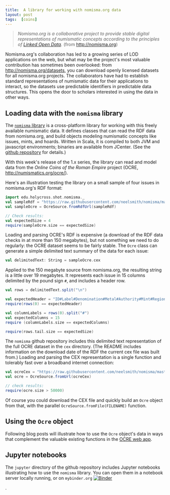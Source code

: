 ```yaml
---
title:  A library for working with nomisma.org data
layout: post
tags:  [coins]
---
```


  > *Nomisma.org is a collaborative project to provide stable digital representations of numismatic concepts according to the principles of [Linked Open Data](https://www.w3.org/DesignIssues/LinkedData.html).* (from  <http://nomisma.org>)

Nomisma.org's collaboration has led to a growing series of LOD applications on the web, but what may be the project's most valuable contribution has sometimes been overlooked: from <http://nomisma.org/datasets>, you can download openly licensed datasets for all nomisma.org projects.  The collaborators have had to establish standard representations of numismatic data for their applications to interact, so the datasets use predictable identifiers in predictable data structures.  This opens the door to scholars interested in using the data in other ways.


## Loading data with the `nomisma` library


The [`nomisma` library](https://github.com/neelsmith/nomisma) is a cross-platform library for working with this freely available numismatic data.  It defines classes that can read the RDF data from nomisma.org, and build objects modeling numismatic concepts like issues, mints, and hoards.  Written in Scala, it is compiled to both JVM and javascript environments; binaries are available from JCenter.  (See the [github repository](https://github.com/neelsmith/nomisma) for details.)

With this week's release of the 1.x series, the library can read and model data from the *Online Coins of the Roman Empire* project (OCRE, <http://numismatics.org/ocre/>).

Here's an illustration testing the library on a small sample of four issues in nomisma.org's RDF format:

```scala
import edu.holycross.shot.nomisma._
val sampleRdf = "https://raw.githubusercontent.com/neelsmith/nomisma/master/jvm/src/test/resources/ocre_sample.rdf"
val sampleOcre = OcreSource.fromRdfUrl(sampleRdf)

// Check results:
val expectedSize = 4
require(sampleOcre.size == expectedSize)
```
Loading and parsing  OCRE's RDF is expensive (a download of the RDF data checks in at more than 150 megabytes), but not something we need to do regularly:  the OCRE dataset seems to be fairly stable.  The `Ocre` class can generate a simple delimited text summary of the data for each issue:

```scala
val delimitedText: String = sampleOcre.cex
```

Applied to the 150 megabyte source from nomisma.org, the resulting string is a little over 19 megabytes.  It represents each issue in 15 columns delimited by the pound sign `#`, and includes a header row.

```scala
val rows = delimitedText.split("\n")

val expectedHeader = "ID#Label#Denomination#Metal#Authority#Mint#Region#ObvType#ObvLegend#ObvPortraitId#RevType#RevLegend#RevPortraitId#StartDate#EndDate"
require(rows(0) == expectedHeader)

val columnLabels = rows(0).split("#")
val expectedColumns = 15
require (columnLabels.size == expectedColumns)

require(rows.tail.size == expectedSize)
```

The `nomisma` github repository includes this delimited text representation of the full OCRE dataset in the `cex` directory.  (The README includes information on the download date of the RDF the current cex file was built from.)  Loading and parsing the CEX representation is a single function and tolerably fast over a broadband internet connection:

```scala
val ocreCex = "https://raw.githubusercontent.com/neelsmith/nomisma/master/cex/ocre-cite-ids.cex"
val ocre = OcreSource.fromUrl(ocreCex)

// check results:
require(ocre.size > 50000)    
```
Of course you could download the CEX file and quickly build an `Ocre` object from that, with the parallel `OcreSource.fromFile(FILENAME)` function.

## Using the `Ocre` object

Following blog posts will illustrate how to use the `Ocre` object's data in ways that complement the valuable existing functions in the [OCRE web app](http://numismatics.org/ocre/).

## Jupyter notebooks

The `jupyter` directory of the github repository includes Jupyter notebooks illustrating how to use the `nomisma` library.  You can open them in a notebook server locally running, or on `mybinder.org` [![Binder](https://mybinder.org/badge_logo.svg)](https://mybinder.org/v2/gh/neelsmith/nomisma/master)




 .

